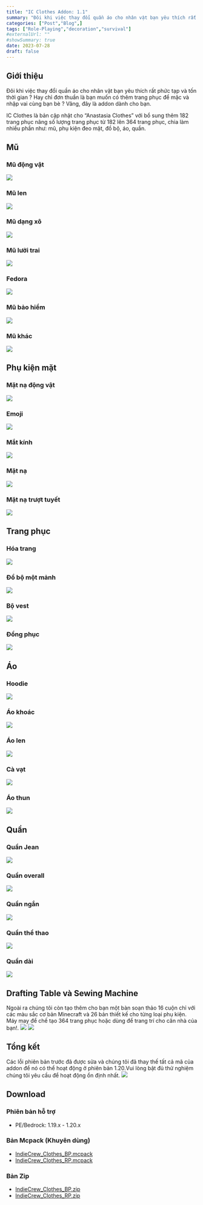 ```yaml
---
title: "IC Clothes Addon: 1.1"
summary: "Đôi khi việc thay đổi quần áo cho nhân vật bạn yêu thích rất phức tạp và tốn thời gian ? Hay chỉ đơn thuần là bạn muốn có thêm trang phục để mặc và nhập vai cùng bạn bè ? Vâng, đây là addon dành cho bạn."
categories: ["Post","Blog",]
tags: ["Role-Playing","decoration","survival"]
#externalUrl: ""
#showSummary: true
date: 2023-07-28
draft: false
---
```


## Giới thiệu
Đôi khi việc thay đổi quần áo cho nhân vật bạn yêu thích rất phức tạp và tốn thời gian ? Hay chỉ đơn thuần là bạn muốn có thêm trang phục để mặc và nhập vai cùng bạn bè ? Vâng, đây là addon dành cho bạn.

IC Clothes là bản cập nhật cho “Anastasia Clothes” với bổ sung thêm 182 trang phục nâng số lượng trang phục từ 182 lên 364 trang phục, chia làm nhiều phần như: mũ, phụ kiện đeo mặt, đồ bộ, áo, quần.

## Mũ
### Mũ động vật
![](animal-hat.jpeg)

### Mũ len
![](beanie.jpeg)

### Mũ dạng xô
![](bucket-hat.jpeg)

### Mũ lưỡi trai
![](cap.jpeg)

### Fedora
![](fedora.jpeg)

### Mũ bảo hiểm
![](helmet.jpeg)

### Mũ khác
![](otherhat.jpeg)

## Phụ kiện mặt
### Mặt nạ động vật
![](animal-mask.jpeg)

### Emoji
![](emoji.jpeg)

### Mắt kính
![](glasses.jpeg)

### Mặt nạ
![](mask.jpeg)

### Mặt nạ trượt tuyết
![](ski-mask.jpeg)

## Trang phục
### Hóa trang
![](cosplay.jpeg)

### Đồ bộ một mảnh
![](onesie.jpeg)

### Bộ vest
![](suit.jpeg)

### Đồng phục
![](uniform.jpeg)

## Áo
### Hoodie
![](hoodie.jpeg)

### Áo khoác
![](jacket.jpeg)

### Áo len
![](sweater.jpeg)

### Cà vạt
![](tie.jpeg)

### Áo thun
![](tshirt.jpeg)

## Quần
### Quần Jean
![](jean.jpeg)

### Quần overall
![](overall.jpeg)

### Quần ngắn
![](short.jpeg)

### Quần thể thao
![](sport.jpeg)

### Quần dài
![](trouser.jpeg)

## Drafting Table và Sewing Machine
Ngoài ra chúng tôi còn tạo thêm cho bạn một bàn soạn thảo 16 cuộn chỉ với các màu sắc cơ bản Minecraft và 26 bản thiết kế cho từng loại phụ kiện. Máy may để chế tạo 364 trang phục hoặc dùng để trang trí cho căn nhà của bạn!.
![](sewing-machine.jpeg)
![](drafting-table.jpeg)

## Tổng kết
Các lỗi phiên bản trước đã được sửa và chúng tôi đã thay thế tất cả mã của addon để nó có thể hoạt động ở phiên bản 1.20.Vui lòng bật đủ thử nghiệm chúng tôi yêu cầu để hoạt động ổn định nhất.
![](other.jpeg)

## Download
### Phiên bản hỗ trợ
- PE/Bedrock: 1.19.x - 1.20.x

### Bản Mcpack (Khuyên dùng)
- [IndieCrew_Clothes_BP.mcpack](https://www.mediafire.com/file/qxe7dwn3su1wwbi/IndieCrew_Clothes_BP.mcpack/file)
- [IndieCrew_Clothes_RP.mcpack](https://www.mediafire.com/file/15ggksb4g95asj5/IndieCrew_Clothes_RP.mcpack/file)

### Bản Zip
- [IndieCrew_Clothes_BP.zip](https://www.mediafire.com/file/s7jwcuz7q6g9dys/IndieCrew_Clothes_BP.zip/file)
- [IndieCrew_Clothes_RP.zip](https://www.mediafire.com/file/gk2b33uefux5ede/IndieCrew_Clothes_RP.zip/file)
